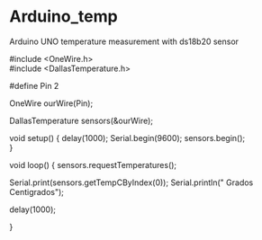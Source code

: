 # Arduino_temp
Arduino UNO temperature measurement with ds18b20 sensor

#include <OneWire.h>                 
#include <DallasTemperature.h>
 
#define Pin 2                        
 
OneWire ourWire(Pin);                
 
DallasTemperature sensors(&ourWire); 


void setup() {
delay(1000);
Serial.begin(9600);
sensors.begin();                     
}
 
void loop() {
sensors.requestTemperatures();       
 
Serial.print(sensors.getTempCByIndex(0)); 
Serial.println(" Grados Centigrados");
 
delay(1000);                         
 
}
